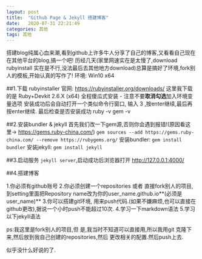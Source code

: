 ```yaml
---
layout: post
title:  "Github Page & Jekyll 搭建博客"
date:   2020-07-31 22:21:49
categories: 其他
tags: 其他
---
```

搭建blog纯属心血来潮,看到github上许多牛人分享了自己的博客,又看看自己现在在其他平台的blog,搞一个吧!
历经几天(家里网速实在是太慢了,download rubyinstall 实在是不行,没法最后去其他地方download)总算是搞好了环境,fork别人的模板,开始认真的写作了!
环境: Win10 x64 

##1.下载 rubyinstaller
官网: https://rubyinstaller.org/downloads/
这里我下载的是 Ruby+Devkit 2.6.X (x64)
全程傻瓜式安装 - 注意不要**取消勾选**加入环境变量选项
安装成功后会自动打开一个类似命令行窗口, 输入 3 ,按enter继续,最后再按enter继续.
最后检查是否安装成功
ruby -v
gem -v

##2.安装bundler & jekyll
首先我们改一下gem源,否则你会遇到报错!(原因看这里-> https://gems.ruby-china.com/)
` gem sources --add https://gems.ruby-china.com/ --remove https://rubygems.org/ `
安装bundler: `gem install bundler`
安装jekyll: `gem install jekyll`

##3.启动服务
`jekyll server`,启动成功后浏览器打开 http://127.0.0.1:4000/


##4.搭建博客

1.你必须有github账号
2.你必须创建一个repositories  或者 直接fork别人的项目,到setting里面把Repository name改为你的user_name.github.io**(必须是user_name)**
3.你可以搭建git环境, 用来push代码.(如果不嫌麻烦,也可以直接在github更改),据说一个小时push不能超过10次.
4.学习一下markdown语法
5.学习以下jekyll语法

ps:我这里是fork别人的项目,但 是,我当时不知道可以直接用,所以我用git 克隆下来,然后放到我自己创建的repositories,然后 更改相关的配置.然后push上去.

似乎没什么好说的了.


[jekyll]:      http://jekyllrb.com
[jekyll-gh]:   https://github.com/jekyll/jekyll
[jekyll-help]: https://github.com/jekyll/jekyll-help
